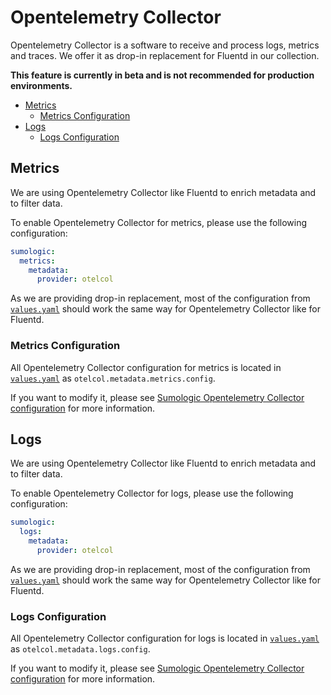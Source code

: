 # Opentelemetry Collector

Opentelemetry Collector is a software to receive and process logs, metrics and traces.
We offer it as drop-in replacement for Fluentd in our collection.

**This feature is currently in beta and is not recommended for production environments.**

- [Metrics](#metrics)
  - [Metrics Configuration](#metrics-configuration)
- [Logs](#logs)
  - [Logs Configuration](#logs-configuration)

## Metrics

We are using Opentelemetry Collector like Fluentd to enrich metadata and to filter data.

To enable Opentelemetry Collector for metrics, please use the following configuration:

```yaml
sumologic:
  metrics:
    metadata:
      provider: otelcol
```

As we are providing drop-in replacement, most of the configuration from
[`values.yaml`][values] should work
the same way for Opentelemetry Collector like for Fluentd.

### Metrics Configuration

All Opentelemetry Collector configuration for metrics is located in
[`values.yaml`][values] as `otelcol.metadata.metrics.config`.

If you want to modify it, please see [Sumologic Opentelemetry Collector configuration][configuration]
for more information.

## Logs

We are using Opentelemetry Collector like Fluentd to enrich metadata and to filter data.

To enable Opentelemetry Collector for logs, please use the following configuration:

```yaml
sumologic:
  logs:
    metadata:
      provider: otelcol
```

As we are providing drop-in replacement, most of the configuration from
[`values.yaml`][values] should work
the same way for Opentelemetry Collector like for Fluentd.

### Logs Configuration

All Opentelemetry Collector configuration for logs is located in
[`values.yaml`][values] as `otelcol.metadata.logs.config`.

If you want to modify it, please see [Sumologic Opentelemetry Collector configuration][configuration]
for more information.

[configuration]: https://github.com/SumoLogic/sumologic-otel-collector/blob/main/docs/Configuration.md
[values]: ../helm/sumologic/values.yaml
